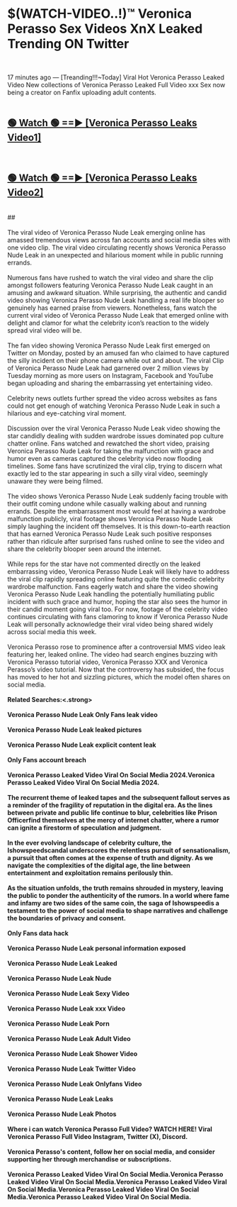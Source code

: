 # $(WATCH-VIDEO..!)™ Veronica Perasso Sex Videos XnX Leaked Trending ON Twitter<br>
<br>

17 minutes ago — [Treanding!!!~Today] Viral Hot Veronica Perasso Leaked Video New collections of Veronica Perasso Leaked Full Video xxx Sex now being a creator on Fanfix uploading adult contents.
<br>
 <br>

##  <a href="https://best2vid.blogspot.com?title=Veronica_Perasso">🟢 Watch 🟢 ==► [Veronica Perasso Leaks Video1]</a><br>
  <br>

##  <a href="https://best2vid.blogspot.com?title=Veronica_Perasso">🟢 Watch 🟢 ==► [Veronica Perasso Leaks Video2]</a><br>
  <br>
  ##
  <br>
  <br>
The viral video of Veronica Perasso Nude Leak emerging online has amassed tremendous views across fan accounts and social media sites with one video clip. The viral video circulating recently shows Veronica Perasso Nude Leak in an unexpected and hilarious moment while in public running errands.
<br><br>
Numerous fans have rushed to watch the viral video and share the clip amongst followers featuring Veronica Perasso Nude Leak caught in an amusing and awkward situation. While surprising, the authentic and candid video showing Veronica Perasso Nude Leak handling a real life blooper so genuinely has earned praise from viewers. Nonetheless, fans watch the current viral video of Veronica Perasso Nude Leak that emerged online with delight and clamor for what the celebrity icon’s reaction to the widely spread viral video will be.
<br><br>
The fan video showing Veronica Perasso Nude Leak first emerged on Twitter on Monday, posted by an amused fan who claimed to have captured the silly incident on their phone camera while out and about. The viral Clip of Veronica Perasso Nude Leak had garnered over 2 million views by Tuesday morning as more users on Instagram, Facebook and YouTube began uploading and sharing the embarrassing yet entertaining video.
<br><br>
Celebrity news outlets further spread the video across websites as fans could not get enough of watching Veronica Perasso Nude Leak in such a hilarious and eye-catching viral moment.
<br><br>
Discussion over the viral Veronica Perasso Nude Leak video showing the star candidly dealing with sudden wardrobe issues dominated pop culture chatter online. Fans watched and rewatched the short video, praising Veronica Perasso Nude Leak for taking the malfunction with grace and humor even as cameras captured the celebrity video now flooding timelines. Some fans have scrutinized the viral clip, trying to discern what exactly led to the star appearing in such a silly viral video, seemingly unaware they were being filmed.
<br><br>
The video shows Veronica Perasso Nude Leak suddenly facing trouble with their outfit coming undone while casually walking about and running errands. Despite the embarrassment most would feel at having a wardrobe malfunction publicly, viral footage shows Veronica Perasso Nude Leak simply laughing the incident off themselves. It is this down-to-earth reaction that has earned Veronica Perasso Nude Leak such positive responses rather than ridicule after surprised fans rushed online to see the video and share the celebrity blooper seen around the internet.
<br><br>
While reps for the star have not commented directly on the leaked embarrassing video, Veronica Perasso Nude Leak will likely have to address the viral clip rapidly spreading online featuring quite the comedic celebrity wardrobe malfunction. Fans eagerly watch and share the video showing Veronica Perasso Nude Leak handling the potentially humiliating public incident with such grace and humor, hoping the star also sees the humor in their candid moment going viral too. For now, footage of the celebrity video continues circulating with fans clamoring to know if Veronica Perasso Nude Leak will personally acknowledge their viral video being shared widely across social media this week.
<br><br>
Veronica Perasso rose to prominence after a controversial MMS video leak featuring her, leaked online. The video had search engines buzzing with Veronica Perasso tutorial video, Veronica Perasso XXX and Veronica Perasso’s video tutorial. Now that the controversy has subsided, the focus has moved to her hot and sizzling pictures, which the model often shares on social media.
<br><br>
<strong>Related Searches:<.strong>
<br><br>
Veronica Perasso Nude Leak Only Fans leak video
<br><br>
Veronica Perasso Nude Leak leaked pictures
<br><br>
Veronica Perasso Nude Leak explicit content leak
<br><br>
Only Fans account breach
<br><br>
Veronica Perasso Leaked Video Viral On Social Media 2024.Veronica Perasso Leaked Video Viral On Social Media 2024.
<br><br>
The recurrent theme of leaked tapes and the subsequent fallout serves as a reminder of the fragility of reputation in the digital era. As the lines between private and public life continue to blur, celebrities like Prison Officerfind themselves at the mercy of internet chatter, where a rumor can ignite a firestorm of speculation and judgment.
<br><br>
In the ever evolving landscape of celebrity culture, the Ishowspeedscandal underscores the relentless pursuit of sensationalism, a pursuit that often comes at the expense of truth and dignity. As we navigate the complexities of the digital age, the line between entertainment and exploitation remains perilously thin.
<br><br>
As the situation unfolds, the truth remains shrouded in mystery, leaving the public to ponder the authenticity of the rumors. In a world where fame and infamy are two sides of the same coin, the saga of Ishowspeedis a testament to the power of social media to shape narratives and challenge the boundaries of privacy and consent.
<br><br>
Only Fans data hack
<br><br>
Veronica Perasso Nude Leak personal information exposed
<br><br>
Veronica Perasso Nude Leak Leaked
<br><br>
Veronica Perasso Nude Leak Nude
<br><br>
Veronica Perasso Nude Leak Sexy Video
<br><br>
Veronica Perasso Nude Leak xxx Video
<br><br>
Veronica Perasso Nude Leak Porn
<br><br>
Veronica Perasso Nude Leak Adult Video
<br><br>
Veronica Perasso Nude Leak Shower Video
<br><br>
Veronica Perasso Nude Leak Twitter Video
<br><br>
Veronica Perasso Nude Leak Onlyfans Video
<br><br>
Veronica Perasso Nude Leak Leaks
<br><br>
Veronica Perasso Nude Leak Photos
<br><br>
Where i can watch Veronica Perasso Full Video? WATCH HERE! Viral Veronica Perasso Full Video Instagram, Twitter (X), Discord.
<br><br>
Veronica Perasso's content, follow her on social media, and consider supporting her through merchandise or subscriptions.
<br><br>
Veronica Perasso Leaked Video Viral On Social Media.Veronica Perasso Leaked Video Viral On Social Media.Veronica Perasso Leaked Video Viral On Social Media.Veronica Perasso Leaked Video Viral On Social Media.Veronica Perasso Leaked Video Viral On Social Media.
